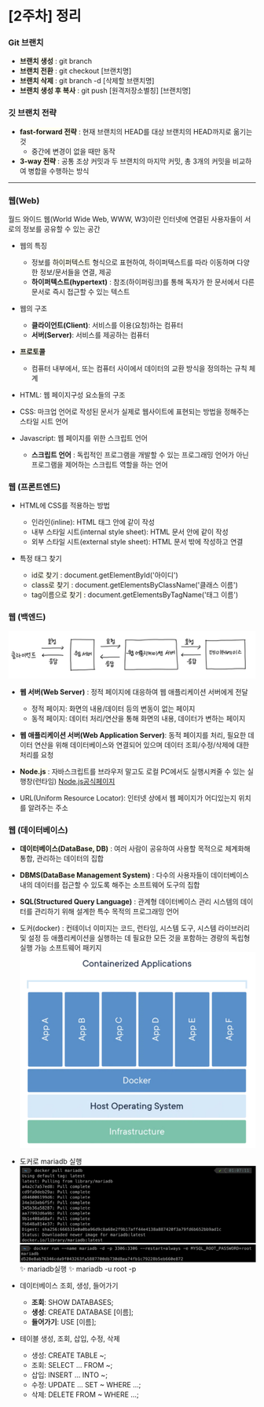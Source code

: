 # [2주차] 정리

### Git 브랜치

- <span style="background-color:#FFFFF0"> **브랜치 생성** </span> : git branch
- <span style="background-color:#FFFFF0"> **브랜치 전환** </span> : git checkout [브랜치명]
- <span style="background-color:#FFFFF0"> **브랜치 삭제** </span>: git branch -d [삭제할 브랜치명]
- <span style="background-color:#FFFFF0"> **브랜치 생성 후 복사** </span> : git push [원격저장소별칭] [브랜치명]

### 깃 브랜치 전략

- <span style="background-color:#FFFFF0"> **fast-forward 전략** </span>: 현재 브랜치의 HEAD를 대상 브랜치의 HEAD까지로 옮기는 것
  - 중간에 변경이 없을 때만 동작
- <span style="background-color:#FFFFF0"> **3-way 전략** </span> : 공통 조상 커밋과 두 브랜치의 마지막 커밋, 총 3개의 커밋을 비교하여 병합을 수행하는 방식

---

### 웹(Web)

월드 와이드 웹(World Wide Web, WWW, W3)이란 인터넷에 연결된 사용자들이 서로의 정보를 공유할 수 있는 공간

- 웹의 특징
  - 정보를 <span style="background-color:#FFFFF0"> 하이퍼텍스트 </span> 형식으로 표현하여, 하이퍼텍스트를 따라 이동하며 다양한 정보/문서들을 연결, 제공
  - **하이퍼텍스트(hypertext)** : 참조(하이퍼링크)를 통해 독자가 한 문서에서 다른 문서로 즉시 접근할 수 있는 텍스트
- 웹의 구조

  - **클라이언트(Client)**: 서비스를 이용(요청)하는 컴퓨터
  - **서버(Server)**: 서비스를 제공하는 컴퓨터

- <span style="background-color:#FFFFF0"> **프로토콜** </span>

  - 컴퓨터 내부에서, 또는 컴퓨터 사이에서 데이터의 교환 방식을 정의하는 규칙 체계

- HTML: 웹 페이지구성 요소들의 구조
- CSS: 마크업 언어로 작성된 문서가 실제로 웹사이트에 표현되는 방법을 정해주는 스타일 시트 언어
- Javascript: 웹 페이지를 위한 스크립트 언어
  - **스크립트 언어** : 독립적인 프로그램을 개발할 수 있는 프로그래밍 언어가 아닌 프로그램을 제어하는 스크립트 역할을 하는 언어

### 웹 (프론트엔드)

- HTML에 CSS를 적용하는 방법

  - 인라인(inline): HTML 태그 안에 같이 작성
  - 내부 스타일 시트(internal style sheet): HTML 문서 안에 같이 작성
  - 외부 스타일 시트(external style sheet): HTML 문서 밖에 작성하고 연결

- 특정 태그 찾기
  - <span style="background-color:#FFFFF0"> id로 찾기 </span>: document.getElementById('아이디')
  - <span style="background-color:#FFFFF0"> class로 찾기 </span>: document.getElementsByClassName('클래스 이름')
  - <span style="background-color:#FFFFF0"> tag이름으로 찾기 </span> : document.getElementsByTagName('태그 이름')

### 웹 (백엔드)

![backend](./img/Untitled.png)

- **웹 서버(Web Server)** : 정적 페이지에 대응하여 웹 애플리케이션 서버에게 전달

  - 정적 페이지: 화면의 내용/데이터 등의 변동이 없는 페이지
  - 동적 페이지: 데이터 처리/연산을 통해 화면의 내용, 데이터가 변하는 페이지

- **웹 애플리케이션 서버(Web Application Server)**: 동적 페이지를 처리, 필요한 데이터 연산을 위해 데이터베이스와 연결되어 있으며 데이터 조회/수정/삭제에 대한 처리를 요청

- <span style="background-color:#FFFFF0"> **Node.js** </span> : 자바스크립트를 브라우저 말고도 로컬 PC에서도 실행시켜줄 수 있는 실행창(런타임)
  [Node.js공식페이지](https://nodejs.org/en/about)

- URL(Uniform Resource Locator): 인터넷 상에서 웹 페이지가 어디있는지 위치를 알려주는 주소

### 웹 (데이터베이스)

- <span style="background-color:#FFFFF0"> **데이터베이스(DataBase, DB)** </span> : 여러 사람이 공유하여 사용할 목적으로 체계화해 통합, 관리하는 데이터의 집합

- <span style="background-color:#FFFFF0"> **DBMS(DataBase Management System)** </span> : 다수의 사용자들이 데이터베이스 내의 데이터를 접근할 수 있도록 해주는 소프트웨어 도구의 집합

- **SQL(Structured Query Language)** : 관계형 데이터베이스 관리 시스템의 데이터를 관리하기 위해 설계한 특수 목적의 프로그래밍 언어

- 도커(docker) : 컨테이너 이미지는 코드, 런타임, 시스템 도구, 시스템 라이브러리 및 설정 등 애플리케이션을 실행하는 데 필요한 모든 것을 포함하는 경량의 독립형 실행 가능 소프트웨어 패키지
  ![docker](./img/docker.png)

- 도커로 mariadb 실행 ![docker_db1](./img/docker_db1.png)
  ![docker_db2](./img/docker_db2.png)
  ✨ mariadb실행 ✨ mariadb -u root -p

- 데이터베이스 조회, 생성, 들어가기

  - **조회**: SHOW DATABASES;
  - **생성**: CREATE DATABASE [이름];
  - **들어가기**: USE [이름];

- 테이블 생성, 조회, 삽입, 수정, 삭제
  - 생성: CREATE TABLE ~;
  - 조회: SELECT ... FROM ~;
  - 삽입: INSERT ... INTO ~;
  - 수정: UPDATE ... SET ~ WHERE ...;
  - 삭제: DELETE FROM ~ WHERE ...;
